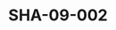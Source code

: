 ---
pid: SHA-09-002
title: SHA-09-002
language: ar
collection: شرحبيل احمد
original_label: 
rights: شرحبيل احمد
location_of_original: شرحبيل احمد
photographer_or_studio: 
scanned_from: photograph 7.3 by 10.5
_date: '1964'
location: جنوب السودان
description: فرقة شرحبيل احمد ومعجبين
additional_notes: 
permission_display: 'yes'
on_server: 'no'
on_website: 'no'
permalink: "/archive/ar/sha-09-002.html"
layout: photo-page
---